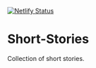 [![Netlify Status](https://api.netlify.com/api/v1/badges/76ba70e3-2770-4fd6-9573-db0ec732919d/deploy-status)](https://app.netlify.com/sites/shortstoriesfromanengineer/deploys)

# Short-Stories
Collection of short stories.
